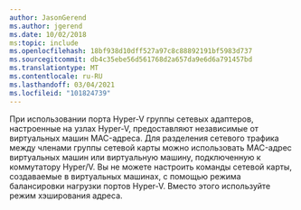 ```yaml
---
author: JasonGerend
ms.author: jgerend
ms.date: 10/02/2018
ms:topic: include
ms.openlocfilehash: 18bf938d10dff527a97c8c88892191bf5983d737
ms.sourcegitcommit: db4c35ebe56d561768d2a657da9e6d6a791457bd
ms.translationtype: MT
ms.contentlocale: ru-RU
ms.lasthandoff: 03/04/2021
ms.locfileid: "101824739"
---
```

При использовании порта Hyper-V группы сетевых адаптеров, настроенные на узлах Hyper-V, предоставляют независимые от виртуальных машин MAC-адреса.  Для разделения сетевого трафика между членами группы сетевой карты можно использовать MAC-адрес виртуальных машин или виртуальную машину, подключенную к коммутатору Hyper/V. Вы не можете настроить команды сетевой карты, создаваемые в виртуальных машинах, с помощью режима балансировки нагрузки портов Hyper-V. Вместо этого используйте режим хэширования адреса.